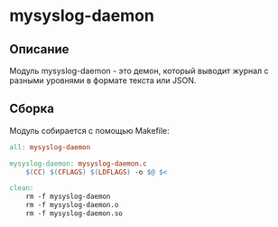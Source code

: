 # mysyslog-daemon
## Описание
Модуль mysyslog-daemon - это демон, который выводит журнал с разными уровнями в формате текста или JSON.

## Сборка
Модуль собирается с помощью Makefile:
```makefile
all: mysyslog-daemon

mysyslog-daemon: mysyslog-daemon.c
    $(CC) $(CFLAGS) $(LDFLAGS) -o $@ $<

clean:
    rm -f mysyslog-daemon
    rm -f mysyslog-daemon.o
    rm -f mysyslog-daemon.so
